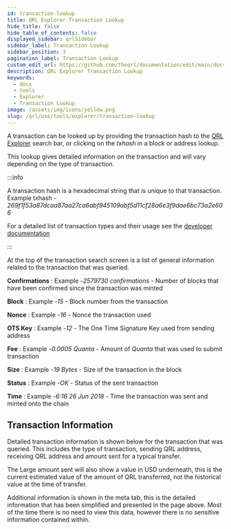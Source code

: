 ```yaml
---
id: transaction-lookup
title: QRL Explorer Transaction Lookup
hide_title: false
hide_table_of_contents: false
displayed_sidebar: qrlSidebar
sidebar_label: Transaction Lookup
sidebar_position: 3
pagination_label: Transaction Lookup
custom_edit_url: https://github.com/theqrl/documentation/edit/main/docs/Use/Tools/explorer/transaction-lookup.md
description: QRL Explorer Transaction Lookup
keywords:
  - docs
  - tools
  - Explorer
  - Transaction Lookup
image: /assets/img/icons/yellow.png
slug: /qrl/use/tools/explorer/transaction-lookup
---
```


A transaction can be looked up by providing the transaction hash to the [QRL Explorer](https://explorer.theqrl.org) search bar, or clicking on the *txhash* in a block or address lookup.

This lookup gives detailed information on the transaction and will vary depending on the type of transaction. 


:::info

A transaction hash is a hexadecimal string that is unique to that transaction. Example txhash -  *269f1f53a87dcaa87aa27ca6abf945109abf5d11cf28a6e3f9dae6bc73a2e606*

For a detailed list of transaction types and their usage see the [developer documentation](../../../../qrl/api/qrl-public-api#transaction)

:::

At the top of the transaction search screen is a list of general information related to the transaction that was queried.

**Confirmations**
: Example -*2579730 confirmations* - Number of blocks that have been confirmed since the transaction was minted

**Block**
: Example -*15* - Block number from the transaction

**Nonce**
: Example -*16* - Nonce the transaction used

**OTS Key**
: Example -*12* - The One Time Signature Key used from sending address

**Fee**
: Example -*0.0005 Quanta* - Amount of $Quanta$ that was used to submit transaction

**Size**
: Example -*19 Bytes* - Size of the transaction in the block

**Status**
: Example -*OK* - Status of the sent transaction

**Time**
: Example -*6:16 26 Jun 2018* - Time the transaction was sent and minted onto the chain

## Transaction Information

Detailed transaction information is shown below for the transaction that was queried. This includes the type of transaction, sending QRL address, receiving QRL address and amount sent for a typical transfer.

The Large amount sent will also show a value in USD underneath, this is the current estimated value of the amount of QRL transferred, not the historical value at the time of transfer. 

Additional information is shown in the meta tab, this is the detailed information that has been simplified and presented in the page above. Most of the time there is no need to view this data, however there is no sensitive information contained within.



